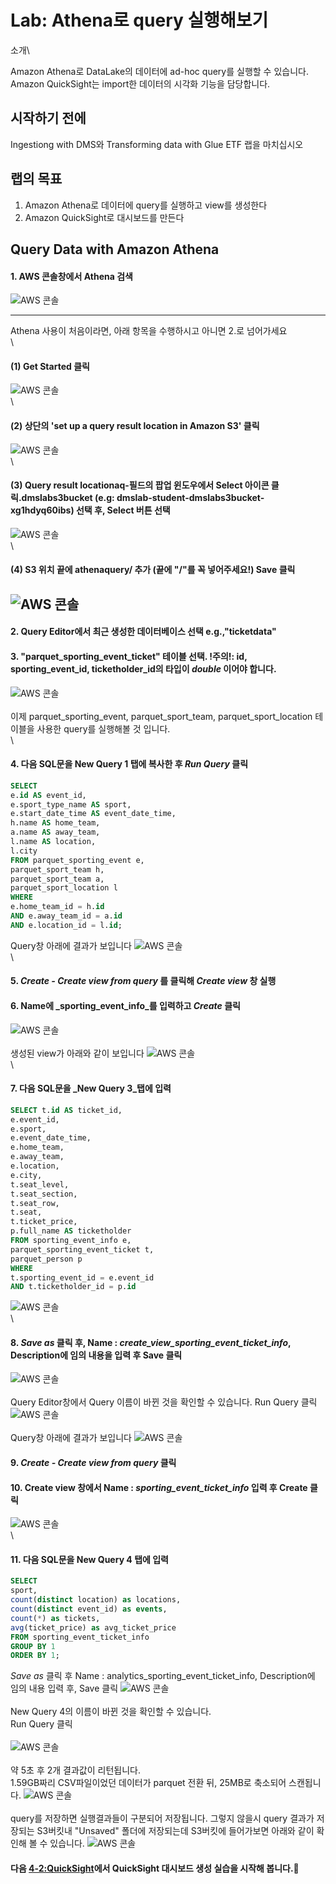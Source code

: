 # Lab: Athena로 query 실행해보기

소개\



Amazon Athena로 DataLake의 데이터에 ad-hoc query를 실행할 수 있습니다.\
Amazon QuickSight는 import한 데이터의 시각화 기능을 담당합니다.

## 시작하기 전에

Ingestiong with DMS와 Transforming data with Glue ETF 랩을 마치십시오

## 랩의 목표

1. Amazon Athena로 데이터에 query를 실행하고 view를 생성한다
2. Amazon QuickSight로 대시보드를 만든다

## Query Data with Amazon Athena

#### 1. AWS 콘솔창에서 Athena 검색

![AWS 콘솔](../images/aq/aq-1.png)

***

Athena 사용이 처음이라면, 아래 항목을 수행하시고 아니면 2.로 넘어가세요\
\


#### (1) Get Started 클릭

![AWS 콘솔](../images/aq/aq-athena-start.png)\
\


#### (2) 상단의 'set up a query result location in Amazon S3' 클릭

![AWS 콘솔](../images/aq/aq-setups3.png)\
\


#### (3) Query result locationaq-필드의 팝업 윈도우에서 Select 아이콘 클릭.dmslabs3bucket (e.g: dmslab-student-dmslabs3bucket-xg1hdyq60ibs) 선택 후, Select 버튼 선택

![AWS 콘솔](../images/aq/aq-selects3.png)\
\


#### (4) S3 위치 끝에 athenaquery/ 추가 (끝에 "/"를 꼭 넣어주세요!) Save 클릭

## ![AWS 콘솔](../images/aq/aq-setting.png)

#### 2. Query Editor에서 최근 생성한 데이터베이스 선택 e.g.,"ticketdata"  

#### 3. "parquet\_sporting\_event\_ticket" 테이블 선택. !주의!: id, sporting\_event\_id, ticketholder\_id의 타입이 _double_ 이어야 합니다. 

![AWS 콘솔](../images/aq/aq-queryeditor.png)\
\
이제 parquet\_sporting\_event, parquet\_sport\_team, parquet\_sport\_location 테이블을 사용한 query를 실행해볼 것 입니다.\
\


#### 4. 다음 SQL문을 New Query 1 탭에 복사한 후 _Run Query_ 클릭

```SQL
SELECT
e.id AS event_id,
e.sport_type_name AS sport,
e.start_date_time AS event_date_time,
h.name AS home_team,
a.name AS away_team,
l.name AS location,
l.city
FROM parquet_sporting_event e,
parquet_sport_team h,
parquet_sport_team a,
parquet_sport_location l
WHERE
e.home_team_id = h.id
AND e.away_team_id = a.id
AND e.location_id = l.id;
```

Query창 아래에 결과가 보입니다 ![AWS 콘솔](../images/aq/aq-sql1.png)\
\


#### 5. _Create - Create view from query_ 를 클릭해 _Create view_ 창 실행  

#### 6. Name에 _sporting\_event\_info_를 입력하고 _Create_ 클릭

![AWS 콘솔](../images/aq/aq-view1.png)\
\
생성된 view가 아래와 같이 보입니다 ![AWS 콘솔](../images/aq/aq-view1result.png)\
\


#### 7. 다음 SQL문을 _New Query 3_탭에 입력

```sql
SELECT t.id AS ticket_id,
e.event_id,
e.sport,
e.event_date_time,
e.home_team,
e.away_team,
e.location,
e.city,
t.seat_level,
t.seat_section,
t.seat_row,
t.seat,
t.ticket_price,
p.full_name AS ticketholder
FROM sporting_event_info e,
parquet_sporting_event_ticket t,
parquet_person p
WHERE
t.sporting_event_id = e.event_id
AND t.ticketholder_id = p.id
```

![AWS 콘솔](../images/aq/aq-sql2.png)\
\


#### 8. _Save as_ 클릭 후, Name : _create\_view\_sporting\_event\_ticket\_info_, Description에 임의 내용을 입력 후 Save 클릭

![AWS 콘솔](../images/aq/aq-view2.png)\
\
Query Editor창에서 Query 이름이 바뀐 것을 확인할 수 있습니다. Run Query 클릭 ![AWS 콘솔](../images/aq/aq-runquery.png)\
\
Query창 아래에 결과가 보입니다 ![AWS 콘솔](../images/aq/aq-runqueryresult.png)

#### 9. _Create - Create view from query_ 클릭  

#### 10. Create view 창에서 Name : _sporting\_event\_ticket\_info_ 입력 후 Create 클릭

![AWS 콘솔](../images/aq/aq-createview-seti.png)\
\


#### 11. 다음 SQL문을 New Query 4 탭에 입력

```sql
SELECT
sport,
count(distinct location) as locations,
count(distinct event_id) as events,
count(*) as tickets,
avg(ticket_price) as avg_ticket_price
FROM sporting_event_ticket_info
GROUP BY 1
ORDER BY 1;
```

_Save as_ 클릭 후 Name : analytics\_sporting\_event\_ticket\_info, Description에 임의 내용 입력 후, Save 클릭 ![AWS 콘솔](../images/aq/aq-save-aseti.png)\
\
New Query 4의 이름이 바뀐 것을 확인할 수 있습니다.\
Run Query 클릭\
\
![AWS 콘솔](../images/aq/aq-aseti-runquery.png)\
\
약 5초 후 2개 결과값이 리턴됩니다.\
1.59GB짜리 CSV파일이었던 데이터가 parquet 전환 뒤, 25MB로 축소되어 스캔됩니다. ![AWS 콘솔](../images/aq/aq-result-aseti.png)\
\
query를 저장하면 실행결과들이 구분되어 저장됩니다. 그렇지 않을시 query 결과가 저장되는 S3버킷내 "Unsaved" 폴더에 저장되는데 S3버킷에 들어가보면 아래와 같이 확인해 볼 수 있습니다. ![AWS 콘솔](../images/aq/aq-s3.png)

#### 다음 [4-2:QuickSight](4-2CreateQuickSightDashboard.md)에서 QuickSight 대시보드 생성 실습을 시작해 봅니다.🤗
